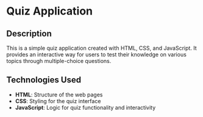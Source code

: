 # Quiz Application

## Description

This is a simple quiz application created with HTML, CSS, and JavaScript. It provides an interactive way for users to test their knowledge on various topics through multiple-choice questions.


## Technologies Used

- **HTML**: Structure of the web pages
- **CSS**: Styling for the quiz interface
- **JavaScript**: Logic for quiz functionality and interactivity

